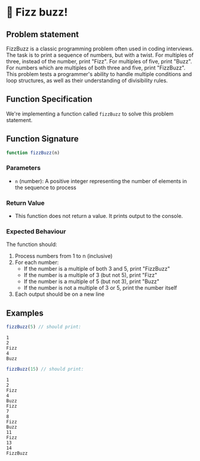 # 🌟 Fizz buzz!

## Problem statement

FizzBuzz is a classic programming problem often used in coding interviews. The task is to print a sequence of numbers, but with a twist. For multiples of three, instead of the number, print "Fizz". For multiples of five, print "Buzz". For numbers which are multiples of both three and five, print "FizzBuzz". This problem tests a programmer's ability to handle multiple conditions and loop structures, as well as their understanding of divisibility rules.

## Function Specification

We're implementing a function called `fizzBuzz` to solve this problem statement.

## Function Signature
```javascript
function fizzBuzz(n)
```

### Parameters
- `n` (number): A positive integer representing the number of elements in the sequence to process

### Return Value
- This function does not return a value. It prints output to the console.

### Expected Behaviour
The function should:

1. Process numbers from 1 to n (inclusive)
2. For each number:
   - If the number is a multiple of both 3 and 5, print "FizzBuzz"
   - If the number is a multiple of 3 (but not 5), print "Fizz"
   - If the number is a multiple of 5 (but not 3), print "Buzz"
   - If the number is not a multiple of 3 or 5, print the number itself
3. Each output should be on a new line


## Examples

```js
fizzBuzz(5) // should print:
```
```raw
1
2
Fizz
4
Buzz
```

```js
fizzBuzz(15) // should print:
```
```raw
1
2
Fizz
4
Buzz
Fizz
7
8
Fizz
Buzz
11
Fizz
13
14
FizzBuzz
```
